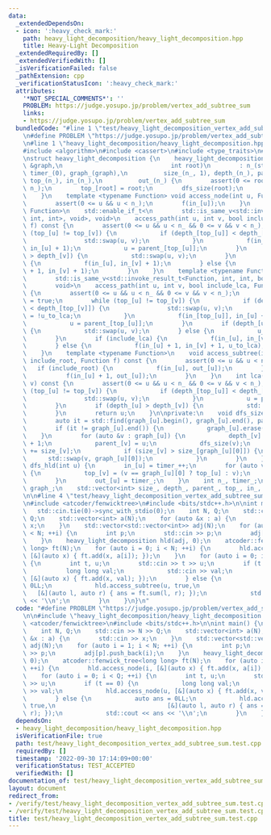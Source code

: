 ```yaml
---
data:
  _extendedDependsOn:
  - icon: ':heavy_check_mark:'
    path: heavy_light_decomposition/heavy_light_decomposition.hpp
    title: Heavy-Light Decomposition
  _extendedRequiredBy: []
  _extendedVerifiedWith: []
  _isVerificationFailed: false
  _pathExtension: cpp
  _verificationStatusIcon: ':heavy_check_mark:'
  attributes:
    '*NOT_SPECIAL_COMMENTS*': ''
    PROBLEM: https://judge.yosupo.jp/problem/vertex_add_subtree_sum
    links:
    - https://judge.yosupo.jp/problem/vertex_add_subtree_sum
  bundledCode: "#line 1 \"test/heavy_light_decomposition_vertex_add_subtree_sum.test.cpp\"\
    \n#define PROBLEM \"https://judge.yosupo.jp/problem/vertex_add_subtree_sum\"\n\
    \n#line 1 \"heavy_light_decomposition/heavy_light_decomposition.hpp\"\n\n\n\n\
    #include <algorithm>\n#include <cassert>\n#include <type_traits>\n#include <vector>\n\
    \nstruct heavy_light_decomposition {\n    heavy_light_decomposition(const std::vector<std::vector<int>>\
    \ &graph,\n                              int root)\n        : n_(static_cast<int>(graph.size())),\
    \ timer_(0), graph_(graph),\n          size_(n_, 1), depth_(n_), parent_(n_, -1),\
    \ top_(n_), in_(n_),\n          out_(n_) {\n        assert(0 <= root && root <\
    \ n_);\n        top_[root] = root;\n        dfs_size(root);\n        dfs_hld(root);\n\
    \    }\n    template <typename Function> void access_node(int u, Function f) {\n\
    \        assert(0 <= u && u < n_);\n        f(in_[u]);\n    }\n    template <typename\
    \ Function>\n    std::enable_if_t<\n        std::is_same_v<std::invoke_result_t<Function,\
    \ int, int>, void>, void>\n    access_path(int u, int v, bool include_lca, Function\
    \ f) const {\n        assert(0 <= u && u < n_ && 0 <= v && v < n_);\n        while\
    \ (top_[u] != top_[v]) {\n            if (depth_[top_[u]] < depth_[top_[v]]) {\n\
    \                std::swap(u, v);\n            }\n            f(in_[top_[u]],\
    \ in_[u] + 1);\n            u = parent_[top_[u]];\n        }\n        if (depth_[u]\
    \ > depth_[v]) {\n            std::swap(u, v);\n        }\n        if (include_lca)\
    \ {\n            f(in_[u], in_[v] + 1);\n        } else {\n            f(in_[u]\
    \ + 1, in_[v] + 1);\n        }\n    }\n    template <typename Function>\n    std::enable_if_t<\n\
    \        std::is_same_v<std::invoke_result_t<Function, int, int, bool>, void>,\n\
    \        void>\n    access_path(int u, int v, bool include_lca, Function f) const\
    \ {\n        assert(0 <= u && u < n_ && 0 <= v && v < n_);\n        bool u_to_lca\
    \ = true;\n        while (top_[u] != top_[v]) {\n            if (depth_[top_[u]]\
    \ < depth_[top_[v]]) {\n                std::swap(u, v);\n                u_to_lca\
    \ = !u_to_lca;\n            }\n            f(in_[top_[u]], in_[u] + 1, u_to_lca);\n\
    \            u = parent_[top_[u]];\n        }\n        if (depth_[u] > depth_[v])\
    \ {\n            std::swap(u, v);\n        } else {\n            u_to_lca = !u_to_lca;\n\
    \        }\n        if (include_lca) {\n            f(in_[u], in_[v] + 1, u_to_lca);\n\
    \        } else {\n            f(in_[u] + 1, in_[v] + 1, u_to_lca);\n        }\n\
    \    }\n    template <typename Function>\n    void access_subtree(int u, bool\
    \ include_root, Function f) const {\n        assert(0 <= u && u < n_);\n     \
    \   if (include_root) {\n            f(in_[u], out_[u]);\n        } else {\n \
    \           f(in_[u] + 1, out_[u]);\n        }\n    }\n    int lca(int u, int\
    \ v) const {\n        assert(0 <= u && u < n_ && 0 <= v && v < n_);\n        while\
    \ (top_[u] != top_[v]) {\n            if (depth_[top_[u]] < depth_[top_[v]]) {\n\
    \                std::swap(u, v);\n            }\n            u = parent_[top_[u]];\n\
    \        }\n        if (depth_[u] > depth_[v]) {\n            std::swap(u, v);\n\
    \        }\n        return u;\n    }\n\nprivate:\n    void dfs_size(int u) {\n\
    \        auto it = std::find(graph_[u].begin(), graph_[u].end(), parent_[u]);\n\
    \        if (it != graph_[u].end()) {\n            graph_[u].erase(it);\n    \
    \    }\n        for (auto &v : graph_[u]) {\n            depth_[v] = depth_[u]\
    \ + 1;\n            parent_[v] = u;\n            dfs_size(v);\n            size_[u]\
    \ += size_[v];\n            if (size_[v] > size_[graph_[u][0]]) {\n          \
    \      std::swap(v, graph_[u][0]);\n            }\n        }\n    }\n    void\
    \ dfs_hld(int u) {\n        in_[u] = timer_++;\n        for (auto v : graph_[u])\
    \ {\n            top_[v] = (v == graph_[u][0] ? top_[u] : v);\n            dfs_hld(v);\n\
    \        }\n        out_[u] = timer_;\n    }\n    int n_, timer_;\n    std::vector<std::vector<int>>\
    \ graph_;\n    std::vector<int> size_, depth_, parent_, top_, in_, out_;\n};\n\
    \n\n#line 4 \"test/heavy_light_decomposition_vertex_add_subtree_sum.test.cpp\"\
    \n#include <atcoder/fenwicktree>\n#include <bits/stdc++.h>\n\nint main() {\n \
    \   std::cin.tie(0)->sync_with_stdio(0);\n    int N, Q;\n    std::cin >> N >>\
    \ Q;\n    std::vector<int> a(N);\n    for (auto &x : a) {\n        std::cin >>\
    \ x;\n    }\n    std::vector<std::vector<int>> adj(N);\n    for (auto i = 1; i\
    \ < N; ++i) {\n        int p;\n        std::cin >> p;\n        adj[p].push_back(i);\n\
    \    }\n    heavy_light_decomposition hld(adj, 0);\n    atcoder::fenwick_tree<long\
    \ long> ft(N);\n    for (auto i = 0; i < N; ++i) {\n        hld.access_node(i,\
    \ [&](auto x) { ft.add(x, a[i]); });\n    }\n    for (auto i = 0; i < Q; ++i)\
    \ {\n        int t, u;\n        std::cin >> t >> u;\n        if (t == 0) {\n \
    \           long long val;\n            std::cin >> val;\n            hld.access_node(u,\
    \ [&](auto x) { ft.add(x, val); });\n        } else {\n            auto ans =\
    \ 0LL;\n            hld.access_subtree(u, true,\n                            \
    \   [&](auto l, auto r) { ans = ft.sum(l, r); });\n            std::cout << ans\
    \ << '\\n';\n        }\n    }\n}\n"
  code: "#define PROBLEM \"https://judge.yosupo.jp/problem/vertex_add_subtree_sum\"\
    \n\n#include \"heavy_light_decomposition/heavy_light_decomposition.hpp\"\n#include\
    \ <atcoder/fenwicktree>\n#include <bits/stdc++.h>\n\nint main() {\n    std::cin.tie(0)->sync_with_stdio(0);\n\
    \    int N, Q;\n    std::cin >> N >> Q;\n    std::vector<int> a(N);\n    for (auto\
    \ &x : a) {\n        std::cin >> x;\n    }\n    std::vector<std::vector<int>>\
    \ adj(N);\n    for (auto i = 1; i < N; ++i) {\n        int p;\n        std::cin\
    \ >> p;\n        adj[p].push_back(i);\n    }\n    heavy_light_decomposition hld(adj,\
    \ 0);\n    atcoder::fenwick_tree<long long> ft(N);\n    for (auto i = 0; i < N;\
    \ ++i) {\n        hld.access_node(i, [&](auto x) { ft.add(x, a[i]); });\n    }\n\
    \    for (auto i = 0; i < Q; ++i) {\n        int t, u;\n        std::cin >> t\
    \ >> u;\n        if (t == 0) {\n            long long val;\n            std::cin\
    \ >> val;\n            hld.access_node(u, [&](auto x) { ft.add(x, val); });\n\
    \        } else {\n            auto ans = 0LL;\n            hld.access_subtree(u,\
    \ true,\n                               [&](auto l, auto r) { ans = ft.sum(l,\
    \ r); });\n            std::cout << ans << '\\n';\n        }\n    }\n}\n"
  dependsOn:
  - heavy_light_decomposition/heavy_light_decomposition.hpp
  isVerificationFile: true
  path: test/heavy_light_decomposition_vertex_add_subtree_sum.test.cpp
  requiredBy: []
  timestamp: '2022-09-30 17:14:09+00:00'
  verificationStatus: TEST_ACCEPTED
  verifiedWith: []
documentation_of: test/heavy_light_decomposition_vertex_add_subtree_sum.test.cpp
layout: document
redirect_from:
- /verify/test/heavy_light_decomposition_vertex_add_subtree_sum.test.cpp
- /verify/test/heavy_light_decomposition_vertex_add_subtree_sum.test.cpp.html
title: test/heavy_light_decomposition_vertex_add_subtree_sum.test.cpp
---
```

